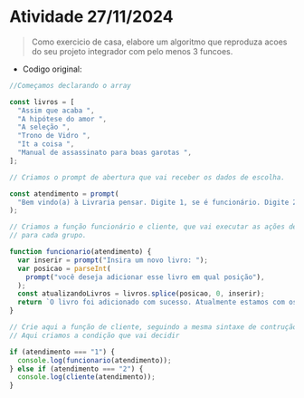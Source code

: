 # Atividade 27/11/2024

<!-- TODO: Adicionar pontuacao e acentos -->

> Como exercicio de casa, elabore um algoritmo que reproduza acoes do seu projeto
> integrador com pelo menos 3 funcoes.

- Codigo original:

```javascript
//Começamos declarando o array

const livros = [
  "Assim que acaba ",
  "A hipótese do amor ",
  "A seleção ",
  "Trono de Vidro ",
  "It a coisa ",
  "Manual de assassinato para boas garotas ",
];

// Criamos o prompt de abertura que vai receber os dados de escolha.

const atendimento = prompt(
  "Bem vindo(a) à Livraria pensar. Digite 1, se é funcionário. Digite 2, se é cliente.",
);

// Criamos a função funcionário e cliente, que vai executar as ações determinadas
// para cada grupo.

function funcionario(atendimento) {
  var inserir = prompt("Insira um novo livro: ");
  var posicao = parseInt(
    prompt("você deseja adicionar esse livro em qual posição"),
  );
  const atualizandoLivros = livros.splice(posicao, 0, inserir);
  return `O livro foi adicionado com sucesso. Atualmente estamos com os livros: ${livros}`;
}

// Crie aqui a função de cliente, seguindo a mesma sintaxe de contrução de função
// Aqui criamos a condição que vai decidir

if (atendimento === "1") {
  console.log(funcionario(atendimento));
} else if (atendimento === "2") {
  console.log(cliente(atendimento));
}
```
